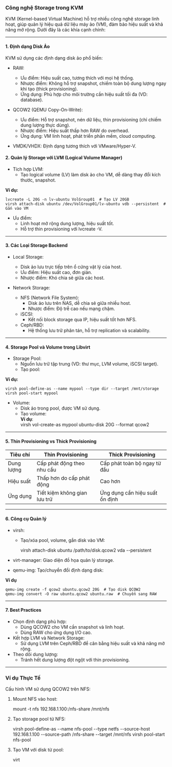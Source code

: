 ### Công nghệ Storage trong KVM  

KVM (Kernel-based Virtual Machine) hỗ trợ nhiều công nghệ storage linh hoạt, giúp quản lý hiệu quả dữ liệu máy ảo (VM), đảm bảo hiệu suất và khả năng mở rộng. Dưới đây là các khía cạnh chính:

---

#### 1. Định dạng Disk Ảo  

KVM sử dụng các định dạng disk ảo phổ biến: 
 
- RAW:  

  - Ưu điểm: Hiệu suất cao, tương thích với mọi hệ thống.  
  - Nhược điểm: Không hỗ trợ snapshot, chiếm toàn bộ dung lượng ngay khi tạo (thick provisioning).  
  - Ứng dụng: Phù hợp cho môi trường cần hiệu suất tối đa (VD: database).  

- QCOW2 (QEMU Copy-On-Write):  

  - Ưu điểm: Hỗ trợ snapshot, nén dữ liệu, thin provisioning (chỉ chiếm dung lượng thực dùng).  
  - Nhược điểm: Hiệu suất thấp hơn RAW do overhead.  
  - Ứng dụng: VM linh hoạt, phát triển phần mềm, cloud computing.  

- VMDK/VHDX: Định dạng tương thích với VMware/Hyper-V.  

#### 2. Quản lý Storage với LVM (Logical Volume Manager)  

- Tích hợp LVM:  
  - Tạo logical volume (LV) làm disk ảo cho VM, dễ dàng thay đổi kích thước, snapshot. 
 
**Ví dụ:**
   
    lvcreate -L 20G -n lv-ubuntu VolGroup01  # Tạo LV 20GB
    virsh attach-disk ubuntu /dev/VolGroup01/lv-ubuntu vdb --persistent  # Gắn vào VM
    
 
- Ưu điểm:  
  - Linh hoạt mở rộng dung lượng, hiệu suất tốt.  
  - Hỗ trợ thin provisioning với lvcreate -V.  

---

#### 3. Các Loại Storage Backend 
 
- Local Storage:  
  - Disk ảo lưu trực tiếp trên ổ cứng vật lý của host.  
  - Ưu điểm: Hiệu suất cao, đơn giản.  
  - Nhược điểm: Khó chia sẻ giữa các host.  

- Network Storage:  
  - NFS (Network File System):  
    - Disk ảo lưu trên NAS, dễ chia sẻ giữa nhiều host.  
    - Nhược điểm: Độ trễ cao nếu mạng chậm.  
  - iSCSI:  
    - Kết nối block storage qua IP, hiệu suất tốt hơn NFS.  
  - Ceph/RBD:  
    - Hệ thống lưu trữ phân tán, hỗ trợ replication và scalability.  

---

#### 4. Storage Pool và Volume trong Libvirt  
- Storage Pool:  
  - Nguồn lưu trữ tập trung (VD: thư mục, LVM volume, iSCSI target).  
  - Tạo pool:  

**Ví dụ:**

    virsh pool-define-as --name mypool --type dir --target /mnt/storage
    virsh pool-start mypool
    
 
- Volume:  
  - Disk ảo trong pool, được VM sử dụng.  
  - Tạo volume:  
**Ví dụ**:   
    virsh vol-create-as mypool ubuntu-disk 20G --format qcow2
    
---

#### 5. Thin Provisioning vs Thick Provisioning  
| Tiêu chí       | Thin Provisioning            | Thick Provisioning          |  
|--------------------|----------------------------------|---------------------------------|  
| Dung lượng     | Cấp phát động theo nhu cầu      | Cấp phát toàn bộ ngay từ đầu    |  
| Hiệu suất      | Thấp hơn do cấp phát động       | Cao hơn                        |  
| Ứng dụng       | Tiết kiệm không gian lưu trữ    | Ứng dụng cần hiệu suất ổn định |  

---

#### 6. Công cụ Quản lý  
- virsh:  
  - Tạo/xóa pool, volume, gắn disk vào VM:  
   
    virsh attach-disk ubuntu /path/to/disk.qcow2 vda --persistent
    
 
- virt-manager: Giao diện đồ họa quản lý storage.  
- qemu-img: Tạo/chuyển đổi định dạng disk:

**Ví dụ**
 
    qemu-img create -f qcow2 ubuntu.qcow2 20G  # Tạo disk QCOW2
    qemu-img convert -O raw ubuntu.qcow2 ubuntu.raw  # Chuyển sang RAW
  
---

#### 7. Best Practices  
- Chọn định dạng phù hợp:  
  - Dùng QCOW2 cho VM cần snapshot và linh hoạt.  
  - Dùng RAW cho ứng dụng I/O cao.  
- Kết hợp LVM và Network Storage:  
  - Sử dụng LVM trên Ceph/RBD để cân bằng hiệu suất và khả năng mở rộng.  
- Theo dõi dung lượng:  
  - Tránh hết dung lượng đột ngột với thin provisioning.  

---
### Ví dụ Thực Tế  

Cấu hình VM sử dụng QCOW2 trên NFS:

1. Mount NFS vào host:  
  
    mount -t nfs 192.168.1.100:/nfs-share /mnt/nfs
   
2. Tạo storage pool từ NFS:  
  
    virsh pool-define-as --name nfs-pool --type netfs --source-host 192.168.1.100 --source-path /nfs-share --target /mnt/nfs
    virsh pool-start nfs-pool
    
3. Tạo VM với disk từ pool:  

    virt